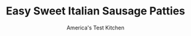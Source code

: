 ---
layout: ../../layouts/MarkdownPostLayout.astro
title: Easy Sweet Italian Sausage Patties
author: America's Test Kitchen
pubDate: 2023-03-15
description: "Lets take the mystery out of how the sausage gets made."
image_url: https://res.cloudinary.com/hksqkdlah/image/upload/ar_1:1,c_fill,dpr_2.0,f_auto,fl_lossy.progressive.strip_profile,g_faces:auto,q_auto:low,w_344/42084-stp-easy-homemade-sweet-italian-sausage-38
tags: ["Side Dishes","Main Courses","Pork","Make Ahead"]
calories: 1930
protein: 14
carbohydrates: 1
fats: 
fiber: 
ingredients: ["1 tablespoon, fennel seeds, toasted","1½ pounds coarsely, ground pork","1½ teaspoons, sugar","1½ teaspoons, salt","1 , large garlic clove, minced to paste","¾ teaspoon, pepper","¼ teaspoon, dried oregano","¼ teaspoon, red pepper flakes","2 teaspoons, vegetable oil"]
serves: 8
time: "40 minutes, plus 1 hour refrigerating"
instructions: ["Place fennel seeds in small zipper-lock bag and seal bag. Using rolling pin, roll over seeds 2 or 3 times to coarsely crack.","Combine pork, sugar, salt, garlic, pepper, oregano, pepper flakes, and fennel seeds in bowl of stand mixer. Fit mixer with paddle and mix on low speed until mixture is thoroughly combined and looks sticky, 60 to 90 seconds, scraping down bowl as needed. Cover and refrigerate mixture for at least 1 hour to allow flavors to meld before using. (Sausage mixture can be refrigerated for up to 2 days.)","Using your wet hands and working with ½ cup sausage at a time, form six 4-inch-diameter patties, about ½ inch thick. Heat 1 teaspoon oil in 12-inch nonstick skillet over medium heat until shimmering. Add 3 patties to skillet and cook until browned on both sides and meat registers 160 degrees, about 4 minutes per side. Transfer patties to serving platter and tent with aluminum foil. Repeat with remaining 1 teaspoon oil and remaining 3 patties. Transfer to platter and serve.","TO MAKE AHEAD: Transfer uncooked patties to parchment paper–lined baking sheet and place sheet in freezer. Transfer frozen patties to zipper-lock bag and freeze for up to 1 month. When ready to cook, increase cooking time to 6 minutes per side."]
nutrition: ["263 mg Potassium","153 mg Phosphorus","23 mg Calcium","19 mg Magnesium","206 mg Sodium","1 mg Zinc","19 g Fat","3 mg Niacin (B3)","8 g Monounsaturated","1 g Polyunsaturated","61 mg Cholesterol","6 g Saturated","4 µg Folate (food)","52 g Water","1 g Carbs","4 µg Folate equivalent (total)","14 g Protein","2 µg Vitamin A","241 kcal Energy","1930 calories"]
notes: "Let the toasted fennel seeds cool completely before cracking them in step 1. A rasp-style grater makes quick work of turning the garlic into a paste. If you cant find coarsely ground pork (you may have to ask your butcher), you can substitute finer, more commonly available regular-grind pork, but the texture of the sausage will be denser. If desired, you can grill the patties over a medium-hot fire until theyre lightly charred and register 160 degrees, about 4 minutes per side."
---